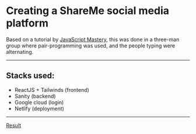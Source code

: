 # Creating a ShareMe social media platform

Based on a tutorial by <a href="https://www.youtube.com/watch?v=1RHDhtbqo94" target="_blank">JavaScript Mastery</a>, this was done in a three-man group where pair-programming was used, and the people typing were alternating.

---

## Stacks used:

-   ReactJS + Tailwinds (frontend)
-   Sanity (backend)
-   Google cloud (login)
-   Netlify (deployment)

---

<a href="https://shareme-xwd.netlify.app/">Result</a>
